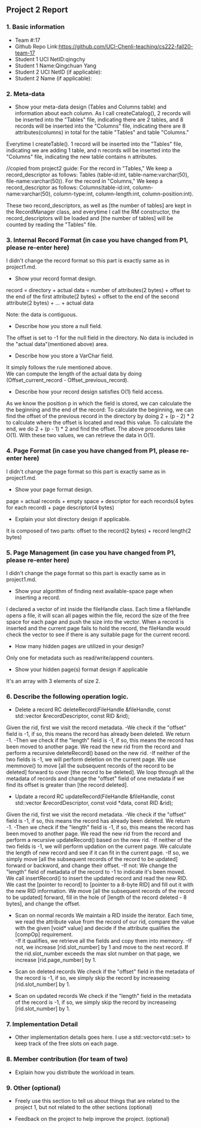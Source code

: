 ## Project 2 Report


### 1. Basic information
 - Team #:17
 - Github Repo Link:https://github.com/UCI-Chenli-teaching/cs222-fall20-team-17
 - Student 1 UCI NetID:qingchy
 - Student 1 Name:Qingchuan Yang
 - Student 2 UCI NetID (if applicable):
 - Student 2 Name (if applicable):

### 2. Meta-data
- Show your meta-data design (Tables and Columns table) and information about each column.
As I call createCatalog(), 
2 records will be inserted into the "Tables" file, indicating there are 2 tables,
and 8 records will be inserted into the "Columns" file, indicating there are 8 attributes(columns) in total for the table "Tables" and table "Columns."

Everytime I createTable().
1 record will be inserted into the "Tables" file, indicating we are adding 1 table,
and n records will be inserted into the "Columns" file, indicating the new table contains n attributes.

//copied from project2 guide:
For the record in "Tables," We keep a record_descriptor as follows: Tables (table-id:int, table-name:varchar(50), file-name:varchar(50)).
For the record in "Columns," We keep a record_descriptor as follows: Columns(table-id:int, column-name:varchar(50), column-type:int, column-length:int, column-position:int).

These two record_descriptors, as well as [the number of tables] are kept in the RecordManager class, and everytime I call the RM constructor, the record_descriptors will be loaded and [the number of tables] will be counted by reading the "Tables" file.

### 3. Internal Record Format (in case you have changed from P1, please re-enter here)
I didn't change the record format so this part is exactly same as in project1.md.
- Show your record format design.

record 
= directory + actual data
= number of attributes(2 bytes) + offset to the end of the first attribute(2 bytes) + offset to the end of the second attribute(2 bytes) + ... + actual data 

Note: the data is contiguous.

- Describe how you store a null field.

The offset is set to -1 for the null field in the directory. No data is included in the "actual data"(mentioned above) area.   

- Describe how you store a VarChar field.

It simply follows the rule mentioned above.  
We can compute the length of the actual data by doing (Offset_current_record - Offset_previous_record).

- Describe how your record design satisfies O(1) field access.

As we know the position p in which the field is stored, we can calculate the the beginning and the end of the record:
To calculate the beginning, we can find the offset of the previous record in the directory by doing 2 + (p - 2) * 2 to calculate where the offset is located and read this value. 
To calculate the end, we do 2 + (p - 1) * 2 and find the offset.
The above procedures take O(1).
With these two values, we can retrieve the data in O(1).

### 4. Page Format (in case you have changed from P1, please re-enter here)
I didn't change the page format so this part is exactly same as in project1.md.
- Show your page format design.

page
= actual records + empty space + descriptor for each records(4 bytes for each record) + page descriptor(4 bytes)

- Explain your slot directory design if applicable.

It is composed of two parts: offset to the record(2 bytes) + record length(2 bytes)

### 5. Page Management (in case you have changed from P1, please re-enter here)
I didn't change the page format so this part is exactly same as in project1.md.
- Show your algorithm of finding next available-space page when inserting a record.

I declared a vector of int inside the fileHandle class. Each time a fileHandle opens a file, it will scan all pages within the file, record the size of the 
free space for each page and push the size into the vector. When a record is inserted and the current page fails to hold the record, the fileHandle would check the vector to see if there is any suitable page for the current record. 

- How many hidden pages are utilized in your design?

Only one for metadata such as read/write/append counters.

- Show your hidden page(s) format design if applicable

It's an array with 3 elements of size 2. 

### 6. Describe the following operation logic.
- Delete a record
RC deleteRecord(FileHandle &fileHandle, const std::vector<Attribute> &recordDescriptor, const RID &rid);

Given the rid, first we visit the record metadata. 
-We check if the "offset" field is -1, if so, this means the record has already been deleted. We return -1.
-Then we check if the "length" field is -1, if so, this means the record has been moved to another page. We read the new rid from the record and perform a recursive deleteRecord() based on the new rid.
-If neither of the two fields is -1, we will perform deletion on the current page. 
    We use memmove() to move [all the subsequent records of the record to be deleted] forward to cover [the record to be deleted].
    We loop through all the metadata of records and change the "offset" field of one metadata if we find its offset is greater than [the record deleted]. 

- Update a record
RC updateRecord(FileHandle &fileHandle, const std::vector<Attribute> &recordDescriptor, const void *data, const RID &rid);

Given the rid, first we visit the record metadata. 
-We check if the "offset" field is -1, if so, this means the record has already been deleted. We return -1.
-Then we check if the "length" field is -1, if so, this means the record has been moved to another page. We read the new rid from the record and perform a recursive updateRecord() based on the new rid.
-If neither of the two fields is -1, we will perform updation on the current page.
    We calculate the length of new record and see if it can fit in the current page.
    -If so, we simply move [all the subsequent records of the record to be updated] forward or backword, and change their offset.
    -If not: 
        We change the "length" field of metadata of the record to -1 to indicate it's been moved.
        We call insertRecord() to insert the updated record and read the new RID.
        We cast the [pointer to record] to [pointer to a 8-byte RID] and fill out it with the new RID information. 
        We move [all the subsequent records of the record to be updated] forward, fill in the hole of [length of the record deleted - 8 bytes], and change the offset.


- Scan on normal records
We maintain a RID inside the iterator.
Each time, we read the attribute value from the record of our rid, compare the value with the given [void* value] and decide if the attribute qualifies the [compOp] requirement.  
-If it qualifies, we retrieve all the fields and copy them into memeory. 
-If not, we increase [rid.slot_number] by 1 and move to the next record. If the rid.slot_number exceeds the max slot number on that page, we increase [rid.page_number] by 1.


- Scan on deleted records
We check if the "offset" field in the metadata of the record is -1, if so, we simply skip the record by increaseing [rid.slot_number] by 1. 


- Scan on updated records
We check if the "length" field in the metadata of the record is -1, if so, we simply skip the record by increaseing [rid.slot_number] by 1. 


### 7. Implementation Detail
- Other implementation details goes here.
I use a std::vector<std::set<int>> to keep track of the free slots on each page. 


### 8. Member contribution (for team of two)
- Explain how you distribute the workload in team.



### 9. Other (optional)
- Freely use this section to tell us about things that are related to the project 1, but not related to the other sections (optional)



- Feedback on the project to help improve the project. (optional)